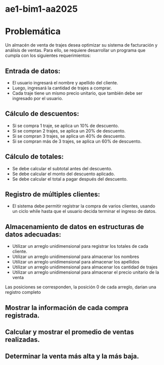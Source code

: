 # ae1-bim1-aa2025

# Problemática
Un almacén de venta de trajes desea optimizar su sistema de facturación y análisis de ventas. Para ello, se requiere desarrollar un programa que cumpla con los siguientes requerimientos:

## Entrada de datos:

* El usuario ingresará el nombre y apellido del cliente.
* Luego, ingresará la cantidad de trajes a comprar.
* Cada traje tiene un mismo precio unitario, que también debe ser ingresado por el usuario.

## Cálculo de descuentos:

* Si se compra 1 traje, se aplica un 10% de descuento.
* Si se compran 2 trajes, se aplica un 20% de descuento.
* Si se compran 3 trajes, se aplica un 40% de descuento.
* Si se compran más de 3 trajes, se aplica un 60% de descuento.

## Cálculo de totales:

* Se debe calcular el subtotal antes del descuento.
* Se debe calcular el monto del descuento aplicado.
* Se debe calcular el total a pagar después del descuento.

## Registro de múltiples clientes:

* El sistema debe permitir registrar la compra de varios clientes, usando un ciclo while hasta que el usuario decida terminar el ingreso de datos.

## Almacenamiento de datos en estructuras de datos adecuadas:

* Utilizar un arreglo unidimensional para registrar los totales de cada cliente.
* Utilizar un arreglo unidimensional para almacenar los nombres
* Utilizar un arreglo unidimensional para almacenar los apellidos
* Utilizar un arreglo unidimensional para almacenar los cantidad de trajes
* Utilizar un arreglo unidimensional para almacenar el precio unitario de la venta

Las posiciones se corresponden, la posición 0 de cada arreglo, darian una registro completo

## Mostrar la información de cada compra registrada.

## Calcular y mostrar el promedio de ventas realizadas.
## Determinar la venta más alta y la más baja.

